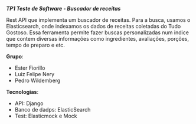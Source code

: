 ***TP1 Teste de Software - Buscador de receitas***

Rest API que implementa um buscador de receitas. Para a busca, usamos o Elasticsearch, onde indexamos os dados de receitas coletadas do Tudo Gostoso. Essa ferramenta permite fazer buscas personalizadas num indice que contem diversas informações como ingredientes, avaliações, porções, tempo de preparo e etc. 

**Grupo**:
- Ester Fiorillo
- Luiz Felipe Nery
- Pedro Wildemberg

**Tecnologias**:
- API: Django
- Banco de dadps: ElasticSearch
- Test: Elasticmock e Mock
